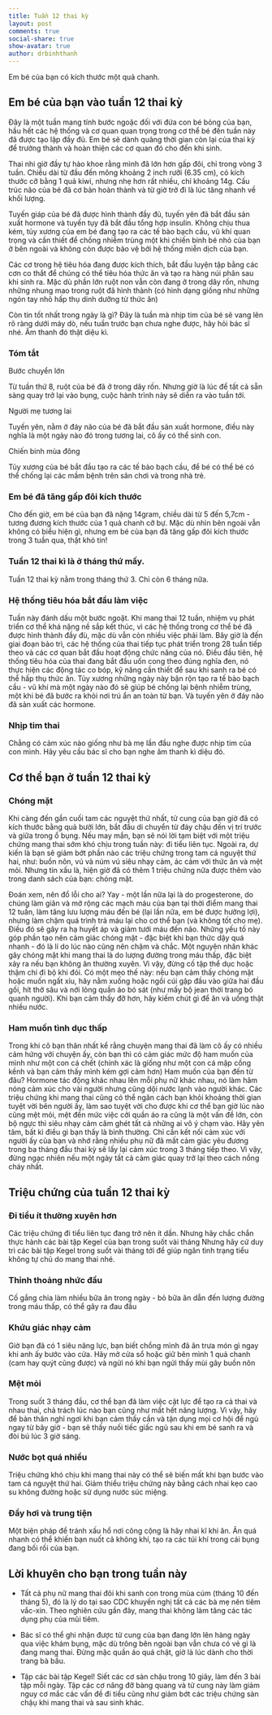 ```yaml
---
title: Tuần 12 thai kỳ
layout: post
comments: true
social-share: true
show-avatar: true
author: drbinhthanh
---
```


Em bé của bạn có kích thước một quả chanh.

## Em bé của bạn vào tuần 12 thai kỳ

Đây là một tuần mang tính bước ngoặc đối với đứa con bé bỏng của bạn, hầu hết các hệ thống và cơ quan quan trọng trong cơ thể bé đến tuần này đã được tạo lập đầy đủ. Em bé sẽ dành quãng thời gian còn lại của thai kỳ để trưởng thành và hoàn thiện các cơ quan đó cho đến khi sinh.

Thai nhi giờ đầy tự hào khoe rằng mình đã lớn hơn gấp đôi, chỉ trong vòng 3 tuần. Chiều dài từ đầu đến mông khoảng 2 inch rưỡi (6.35 cm), có kích thước cỡ bằng 1 quả kiwi, nhưng nhẹ hơn rất nhiều, chỉ khoảng 14g. Cấu trúc não của bé đã cơ bản hoàn thành và từ giờ trở đi là lúc tăng nhanh về khối lượng.

Tuyến giáp của bé đã được hình thành đầy đủ, tuyến yên đã bắt đầu sản xuất hormone và tuyến tụy đã bắt đầu tổng hợp insulin. Không chịu thua kém, tủy xương của em bé đang tạo ra các tế bào bạch cầu, vũ khí quan trọng và cần thiết để chống nhiễm trùng một khi chiến binh bé nhỏ của bạn ở bên ngoài và không còn được bảo vệ bởi hệ thống miễn dịch của bạn.

Các cơ trong hệ tiêu hóa đang được kích thích, bắt đầu luyện tập bằng các cơn co thắt để chúng có thể tiêu hóa thức ăn và tạo ra hàng núi phân sau khi sinh ra. Mặc dù phần lớn ruột non vẫn còn đang ở trong dây rốn, nhưng những nhung mao trong ruột đã hình thành (có hình dạng giống như những ngón tay nhỏ hấp thụ dinh dưỡng từ thức ăn)

Còn tin tốt nhất trong ngày là gì? Đây là tuần mà nhịp tim của bé sẽ vang lên rõ ràng dưới máy dò, nếu tuần trước bạn chưa nghe được, hãy hỏi bác sĩ nhé. Âm thanh đó thật diệu kì.

### Tóm tắt

Bước chuyển lớn

Từ tuần thứ 8, ruột của bé đã ở trong dây rốn. Nhưng giờ là lúc để tất cả sẵn sàng quay trở lại vào bụng, cuộc hành trình này sẽ diễn ra vào tuần tới.


Người mẹ tương lai

Tuyến yên, nằm ở đáy não của bé đã bắt đầu sản xuất hormone, điều này nghĩa là một ngày nào đó trong tương lai, cô ấy có thể sinh con.

Chiến binh mùa đông

Tủy xương của bé bắt đầu tạo ra các tế bào bạch cầu, để bé có thể bé có thể chống lại các mầm bệnh trên sân chơi và trong nhà trẻ.

### Em bé đã tăng gấp đôi kích thước

Cho đến giờ, em bé của bạn đã nặng 14gram, chiều dài từ 5 đến 5,7cm - tương đương kích thước của 1 quả chanh cỡ bự. Mặc dù nhìn bên ngoài vẫn không có biểu hiện gì, nhưng em bé của bạn đã tăng gấp đôi kích thước trong 3 tuần qua, thật khó tin!

### Tuần 12 thai kì là ở tháng thứ mấy.

Tuần 12 thai kỳ nằm trong tháng thứ 3. Chỉ còn 6 tháng nữa.

### Hệ thống tiêu hóa bắt đầu làm việc

Tuần này đánh dấu một bước ngoặt. Khi mang thai 12 tuần, nhiệm vụ phát triển cơ thể khá nặng nề sắp kết thúc, vì các hệ thống trong cơ thể bé đã được hình thành đầy đù, mặc dù vẫn còn nhiều việc phải làm. Bây giờ là đến giai đoạn bảo trì, các hệ thống của thai tiếp tục phát triển trong 28 tuần tiếp theo và các cơ quan bắt đầu hoạt động chức năng của nó. Điều đầu tiên, hệ thống tiêu hóa của thai đang bắt đầu uốn cong theo đúng nghĩa đen, nó thực hiện các động tác co bóp, kỹ năng cần thiết để sau khi sanh ra bé có thể hấp thụ thức ăn. Tủy xương những ngày này bận rộn tạo ra tế bào bạch cầu - vũ khí mà một ngày nào đó sẽ giúp bé chống lại bệnh nhiễm trùng, một khi bé đã bước ra khỏi nơi trú ẩn an toàn từ bạn. Và tuyến yên ở đáy não đã sản xuất các hormone.

### Nhịp tim thai

Chẳng có cảm xúc nào giống như bà mẹ lần đầu nghe được nhịp tim của con mình. Hãy yêu cầu bác sĩ cho bạn nghe âm thanh kì diệu đó.

## Cơ thể bạn ở tuần 12 thai kỳ

### Chóng mặt

Khi càng đến gần cuối tam các nguyệt thứ nhất, tử cung của bạn giờ đã có kích thước bằng quả bưởi lớn, bắt đầu di chuyển từ đáy chậu đến vị trí trước và giữa trong ổ bụng. Nếu may mắn, bạn sẽ nói lời tạm biệt với một triệu chứng mang thai sớm khó chịu trong tuần này: đi tiểu liên tục. Ngoài ra, dự kiến là bạn sẽ giảm bớt phần nào các triệu chứng trong tam cá nguyệt thứ hai, như: buồn nôn, vú và núm vú siêu nhạy cảm, ác cảm với thức ăn và mệt mỏi. Nhưng tin xấu là, hiện giờ đã có thêm 1 triệu chứng nữa được thêm vào trong danh sách của bạn: chóng mặt.

Đoán xem, nên đổ lỗi cho ai? Yay - một lần nữa lại là do progesterone, do chúng làm giãn và mở rộng các mạch máu của bạn tại thời điểm mang thai 12 tuần, làm tăng lưu lượng máu đến bé (lại lần nữa, em bé được hưởng lợi), nhưng làm chậm quá trình trả máu lại cho cơ thể bạn (và không tốt cho mẹ). Điều đó sẽ gây ra hạ huyết áp và giảm tưới máu đến não. Những yếu tố này góp phần tạo nên cảm giác chóng mặt - đặc biệt khi bạn thức dậy quá nhanh - đó là lí do lúc nào cũng nên chậm và chắc. Một nguyên nhân khác gây chóng mặt khi mang thai là do lượng đường trong máu thấp, đặc biệt xảy ra nếu bạn không ân thường xuyên. Vì vậy, đừng cố tập thể dục hoặc thậm chí đi bộ khi đói. Có một mẹo thế này: nếu bạn cảm thấy chóng mặt hoặc muốn ngất xỉu, hãy nằm xuống hoặc ngồi cúi gập đầu vào giữa hai đầu gối, hít thở sâu và nới lỏng quần áo bó sát (như mấy bộ jean thời trang bó quanh người). Khi bạn cảm thấy đỡ hơn, hãy kiếm chút gì để ăn và uống thật nhiều nước.

### Ham muốn tình dục thấp

Trong khi cô bạn thân nhất kể rằng chuyện mang thai đã làm cô ấy có nhiều cảm hứng với chuyện ấy, còn bạn thì có cảm giác mức độ ham muốn của mình như một con cá chết (chính xác là giống như một con cá mập cồng kềnh và bạn cảm thấy mình kém gợi cảm hơn) Ham muốn của bạn đến từ đâu? Hormone tác động khác nhau lên mỗi phụ nữ khác nhau, nó làm hâm nóng cảm xúc cho vài người nhưng cũng dội nước lạnh vào người khác. Các triệu chứng khi mang thai cũng có thể ngăn cách bạn khỏi khoảng thời gian tuyệt vời bên người ấy, làm sao tuyệt vời cho được khi cơ thể bạn giờ lúc nào cũng mệt mỏi, mệt đến mức việc cởi quần áo ra cũng là một vấn đề lớn, còn bộ ngực thì siêu nhạy cảm căm ghét tất cả những ai vô ý chạm vào. Hãy yên tâm, bất kì điều gì bạn thấy là bình thường. Chỉ cần kết nối cảm xúc với người ấy của bạn và nhớ rằng nhiều phụ nữ đã mất cảm giác yêu đương trong ba tháng đầu thai kỳ sẽ lấy lại cảm xúc trong 3 tháng tiếp theo. Vì vậy, đừng ngạc nhiên nếu một ngày tất cả cảm giác quay trở lại theo cách nồng cháy nhất.

## Triệu chứng của tuần 12 thai kỳ

### Đi tiểu ít thường xuyên hơn

Các triệu chứng đi tiểu liên tục đang trở nên ít dần. Nhưng hãy chắc chắn thực hành các bài tập Kegel của bạn trong suốt vài tháng Nhưng hãy cứ duy trì các bài tập Kegel trong suốt vài tháng tới để giúp ngăn tình trạng tiểu không tự chủ do mang thai nhé.

### Thỉnh thoảng nhức đầu

Cố gắng chia làm nhiều bữa ăn trong ngày - bỏ bữa ăn dẫn đến lượng đường trong máu thấp, có thể gây ra đau đầu

### Khứu giác nhạy cảm

Giờ bạn đã có 1 siêu năng lực, bạn biết chồng mình đã ăn trưa món gì ngay khi anh ấy bước vào cửa. Hãy mở cửa sổ hoặc giữ bên mình 1 quả chanh (cam hay quýt cũng được) và ngửi nó khi bạn ngửi thấy mùi gây buồn nôn


### Mệt mỏi

Trong suốt 3 tháng đầu, cơ thể bạn đã làm việc cật lực để tạo ra cả thai và nhau thai, chả trách lúc nào bạn cũng như mất hết năng lượng. Vì vậy, hãy để bản thân nghỉ ngơi khi bạn cảm thấy cần và tận dụng mọi cơ hội để ngủ ngay từ bây giờ - bạn sẽ thấy nuối tiếc giấc ngủ sau khi em bé sanh ra và đòi bú lúc 3 giờ sáng.


### Nước bọt quá nhiều

Triệu chứng khó chịu khi mang thai này có thể sẽ biến mất khi bạn bước vào tam cá nguyệt thứ hai. Giảm thiểu triệu chứng này bằng cách nhai kẹo cao su không đường hoặc sử dụng nước súc miệng.

### Đầy hơi và trung tiện

Một biện pháp để tránh xấu hổ nơi công cộng là hãy nhai kĩ khi ăn. Ăn quá nhanh có thể khiến bạn nuốt cả không khí, tạo ra các túi khí trong cái bụng đang bối rối của bạn.

## Lời khuyên cho bạn trong tuần này

-   Tất cả phụ nữ mang thai đôi khi sanh con trong mùa cúm (tháng 10 đến tháng 5), đó là lý do tại sao CDC khuyến nghị tất cả các bà mẹ nên tiêm vắc-xin. Theo nghiên cứu gần đây, mang thai không làm tăng các tác dụng phụ của mũi tiêm.

-   Bác sĩ có thể ghi nhận được tử cung của bạn đang lớn lên hàng ngày qua việc khám bụng, mặc dù trông bên ngoài bạn vẫn chưa có vẻ gì là đang mang thai. Đừng mặc quần áo quá chật, giờ là lúc dành cho thời trang bà bầu.

-   Tập các bài tập Kegel! Siết các cơ sàn chậu trong 10 giây, làm đến 3 bài tập mỗi ngày. Tập các cơ nâng đỡ bàng quang và tử cung này làm giảm nguy cơ mắc các vấn đề đi tiểu cũng như giảm bớt các triệu chứng sàn chậụ khi mang thai và sau sinh khác.